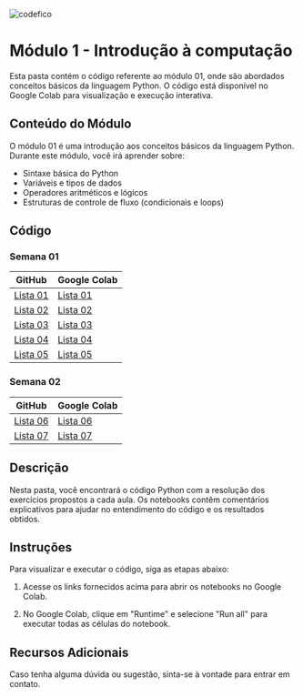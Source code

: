 ![codefico](https://github.com/allysonthales/codefico/assets/121051849/da92ab3a-246d-4d08-b730-3cad1e4d98cd)

# Módulo 1 - Introdução à computação

Esta pasta contém o código referente ao módulo 01, onde são abordados conceitos básicos da linguagem Python. O código está disponível no Google Colab para visualização e execução interativa.

## Conteúdo do Módulo

O módulo 01 é uma introdução aos conceitos básicos da linguagem Python. Durante este módulo, você irá aprender sobre:

- Sintaxe básica do Python
- Variáveis e tipos de dados
- Operadores aritméticos e lógicos
- Estruturas de controle de fluxo (condicionais e loops)

## Código

### Semana 01

| GitHub                                                                                                         | Google Colab                                                                                      |
| -------------------------------------------------------------------------------------------------------------- | ------------------------------------------------------------------------------------------------- |
| [Lista 01](https://github.com/allysonthales/codefico/blob/main/modulo01/Lista_1_M%C3%B3dulo_1_Turma_Lua.ipynb) | [Lista 01](https://colab.research.google.com/drive/14jsGY50mOqiSIID6dTOgbJUc79r-2HSq)             |
| [Lista 02](https://github.com/allysonthales/codefico/blob/main/modulo01/Lista_2_M%C3%B3dulo_1_Turma_Lua.ipynb) | [Lista 02](https://colab.research.google.com/drive/15XHiHmH5eCESw8COuwh_8yf3j5RdMIJt?usp=sharing) |
| [Lista 03](https://github.com/allysonthales/codefico/blob/main/modulo01/Lista_3_M%C3%B3dulo_1_Turma_Lua.ipynb) | [Lista 03](https://colab.research.google.com/drive/1xXX9jUZSLQiKosQKzFsCqfMfv7v3Gq3Z?usp=sharing) |
| [Lista 04](https://github.com/allysonthales/codefico/blob/main/modulo01/Lista_4_M%C3%B3dulo_1_Turma_Lua.ipynb) | [Lista 04](https://colab.research.google.com/drive/1lYwgzSTLHPp9oQ9zbpxQXFU_rkjOoQd3)             |
| [Lista 05](https://github.com/allysonthales/codefico/blob/main/modulo01/Lista_5_M%C3%B3dulo_1_Turma_Lua.ipynb) | [Lista 05](https://colab.research.google.com/drive/1c9sWDrY4eHJumo0n5X06Y1wYbyvUYnuR?usp=sharing) |

### Semana 02

| GitHub                                                                                                         | Google Colab                                                                                      |
| -------------------------------------------------------------------------------------------------------------- | ------------------------------------------------------------------------------------------------- |
| [Lista 06](https://github.com/allysonthales/codefico/blob/main/modulo01/Lista_6_M%C3%B3dulo_1_Turma_Lua.ipynb) | [Lista 06](https://colab.research.google.com/drive/1LeV8MmdGBmYwz0-RvtUcD8ArdSPGpCMA?usp=sharing) |
| [Lista 07](https://github.com/allysonthales/codefico/blob/main/modulo01/Lista_7_M%C3%B3dulo_1_Turma_Lua.ipynb) | [Lista 07](https://colab.research.google.com/drive/1RuUNJJcagl7-SY_b2RXPv1Sokj1WWC83?usp=sharing) |

## Descrição

Nesta pasta, você encontrará o código Python com a resolução dos exercícios propostos a cada aula. Os notebooks contêm comentários explicativos para ajudar no entendimento do código e os resultados obtidos.

## Instruções

Para visualizar e executar o código, siga as etapas abaixo:

1. Acesse os links fornecidos acima para abrir os notebooks no Google Colab.

2. No Google Colab, clique em "Runtime" e selecione "Run all" para executar todas as células do notebook.

## Recursos Adicionais

Caso tenha alguma dúvida ou sugestão, sinta-se à vontade para entrar em contato.
